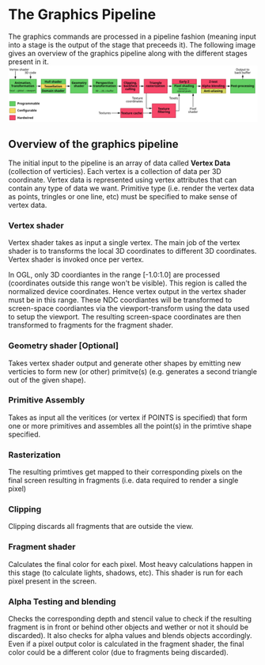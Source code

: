 # The Graphics Pipeline
The graphics commands are processed in a pipeline fashion (meaning input into a stage is the output of the stage that preceeds it). 
The following image gives an overview of the graphics pipeline along with the different stages present in it. 
![The Graphics Pipeline](Media/3D-GraphicsPipeline.png)

## Overview of the graphics pipeline 
The initial input to the pipeline is an array of data called **Vertex Data** (collection of verticies). Each vertex is a collection of data per 3D coordinate. Vertex data is represented using vertex attributes that can contain any type of data we want. Primitive type (i.e. render the vertex data as points, tringles or one line, etc) must be specified to make sense of vertex data.

### Vertex shader
Vertex shader takes as input a single vertex. The main job of the vertex shader is to transforms the local 3D coordinates to different 3D coordinates. Vertex shader is invoked once per vertex.

In OGL, only 3D coordiantes in the range [-1.0:1.0] are processed (coordinates outside this range won't be visible). This region is called the normalized device coordinates. Hence vertex output in the vertex shader must be in this range. These NDC coordiantes will be transformed to screen-space coordiantes via the viewport-transform using the data used to setup the viewport. The resulting screen-space coordinates are then transformed to fragments for the fragment shader.

### Geometry shader [Optional]
Takes vertex shader output and generate other shapes by emitting new verticies to form new (or other) primitve(s) (e.g. generates a second triangle out of the given shape).

### Primitive Assembly 
Takes as input all the veritices (or vertex if POINTS is specified) that form one or more primitives and assembles all the point(s) in the primtive shape specified.

### Rasterization
The resulting primtives get mapped to their corresponding pixels on the final screen resulting in fragments (i.e. data required to render a single pixel)

### Clipping
Clipping discards all fragments that are outside the view.

### Fragment shader
Calculates the final color for each pixel. Most heavy calculations happen in this stage (to calculate lights, shadows, etc). This shader is run for each pixel present in the screen.

### Alpha Testing and blending
Checks the corresponding depth and stencil value to check if the resulting fragment is in front or behind other objects and wether or not it should be discarded). It also checks for alpha values and blends objects accordingly.
Even if a pixel output color is calculated in the fragment shader, the final color could be a different color (due to fragments being discarded).
